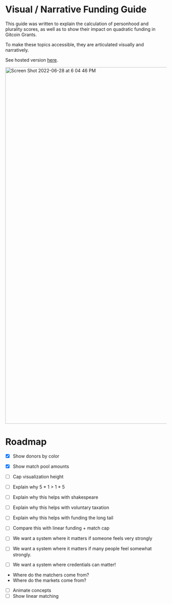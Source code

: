 # Visual / Narrative Funding Guide
This guide was written to explain the calculation of personhood and plurality scores, as well as to show their impact on quadratic funding in Gitcoin Grants.

To make these topics accessible, they are articulated visually and narratively. 

See hosted version [here](https://relaxed-macaron-8a0563.netlify.app/).

<img width="1111" alt="Screen Shot 2022-06-28 at 6 04 46 PM" src="https://user-images.githubusercontent.com/1222638/176324276-8b309012-e914-4cea-9876-c120c367452a.png">


# Roadmap
- [x] Show donors by color
- [x] Show match pool amounts
- [ ] Cap visualization height

- [ ] Explain why 5 * 1 > 1 * 5
- [ ] Explain why this helps with shakespeare
- [ ] Explain why this helps with voluntary taxation
- [ ] Explain why this helps with funding the long tail
- [ ] Compare this with linear funding + match cap
- [ ] We want a system where it matters if someone feels very strongly
- [ ] We want a system where it matters if many people feel somewhat strongly.
- [ ] We want a system where credentials can matter!

- Where do the matchers come from?
- Where do the markets come from?


- [ ] Animate concepts
- [ ] Show linear matching 
